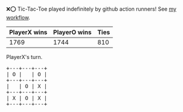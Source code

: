 :x::o: Tic-Tac-Toe played indefinitely by github action runners! See [my workflow](.github/workflows/play.yaml).

|PlayerX wins|PlayerO wins|Ties|
|-|-|-|
|1769|1744|810|

PlayerX's turn.

<pre>
+---+---+---+
| O |   | O |
+---+---+---+
|   | O | X |
+---+---+---+
| X | O | X |
+---+---+---+
</pre>